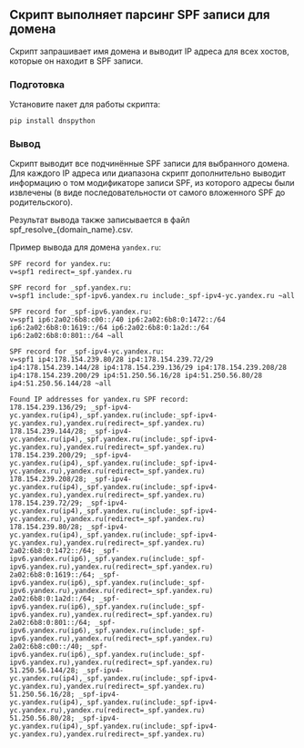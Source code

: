 ## Скрипт выполняет парсинг SPF записи для домена ##
Скрипт запрашивает имя домена и выводит IP адреса для всех хостов, которые он находит в SPF записи.

### Подготовка ###
Установите пакет для работы скрипта:
```
pip install dnspython
```
### Вывод ###
Скрипт выводит все подчинённые SPF записи для выбранного домена.
Для каждого IP адреса или диапазона скрипт дополнительно выводит информацию о том модификаторе записи SPF, из которого адресы были извлечены (в виде последовательности от самого вложенного SPF до родительского).

Результат вывода также записывается в файл spf_resolve_{domain_name}.csv.

Пример вывода для домена `yandex.ru`:
```
SPF record for yandex.ru:
v=spf1 redirect=_spf.yandex.ru

SPF record for _spf.yandex.ru:
v=spf1 include:_spf-ipv6.yandex.ru include:_spf-ipv4-yc.yandex.ru ~all

SPF record for _spf-ipv6.yandex.ru:
v=spf1 ip6:2a02:6b8:c00::/40 ip6:2a02:6b8:0:1472::/64 ip6:2a02:6b8:0:1619::/64 ip6:2a02:6b8:0:1a2d::/64 ip6:2a02:6b8:0:801::/64 ~all

SPF record for _spf-ipv4-yc.yandex.ru:
v=spf1 ip4:178.154.239.80/28 ip4:178.154.239.72/29 ip4:178.154.239.144/28 ip4:178.154.239.136/29 ip4:178.154.239.208/28 ip4:178.154.239.200/29 ip4:51.250.56.16/28 ip4:51.250.56.80/28 ip4:51.250.56.144/28 ~all

Found IP addresses for yandex.ru SPF record:
178.154.239.136/29; _spf-ipv4-yc.yandex.ru(ip4),_spf.yandex.ru(include:_spf-ipv4-yc.yandex.ru),yandex.ru(redirect=_spf.yandex.ru)
178.154.239.144/28; _spf-ipv4-yc.yandex.ru(ip4),_spf.yandex.ru(include:_spf-ipv4-yc.yandex.ru),yandex.ru(redirect=_spf.yandex.ru)
178.154.239.200/29; _spf-ipv4-yc.yandex.ru(ip4),_spf.yandex.ru(include:_spf-ipv4-yc.yandex.ru),yandex.ru(redirect=_spf.yandex.ru)
178.154.239.208/28; _spf-ipv4-yc.yandex.ru(ip4),_spf.yandex.ru(include:_spf-ipv4-yc.yandex.ru),yandex.ru(redirect=_spf.yandex.ru)
178.154.239.72/29; _spf-ipv4-yc.yandex.ru(ip4),_spf.yandex.ru(include:_spf-ipv4-yc.yandex.ru),yandex.ru(redirect=_spf.yandex.ru)
178.154.239.80/28; _spf-ipv4-yc.yandex.ru(ip4),_spf.yandex.ru(include:_spf-ipv4-yc.yandex.ru),yandex.ru(redirect=_spf.yandex.ru)
2a02:6b8:0:1472::/64; _spf-ipv6.yandex.ru(ip6),_spf.yandex.ru(include:_spf-ipv6.yandex.ru),yandex.ru(redirect=_spf.yandex.ru)
2a02:6b8:0:1619::/64; _spf-ipv6.yandex.ru(ip6),_spf.yandex.ru(include:_spf-ipv6.yandex.ru),yandex.ru(redirect=_spf.yandex.ru)
2a02:6b8:0:1a2d::/64; _spf-ipv6.yandex.ru(ip6),_spf.yandex.ru(include:_spf-ipv6.yandex.ru),yandex.ru(redirect=_spf.yandex.ru)
2a02:6b8:0:801::/64; _spf-ipv6.yandex.ru(ip6),_spf.yandex.ru(include:_spf-ipv6.yandex.ru),yandex.ru(redirect=_spf.yandex.ru)
2a02:6b8:c00::/40; _spf-ipv6.yandex.ru(ip6),_spf.yandex.ru(include:_spf-ipv6.yandex.ru),yandex.ru(redirect=_spf.yandex.ru)
51.250.56.144/28; _spf-ipv4-yc.yandex.ru(ip4),_spf.yandex.ru(include:_spf-ipv4-yc.yandex.ru),yandex.ru(redirect=_spf.yandex.ru)
51.250.56.16/28; _spf-ipv4-yc.yandex.ru(ip4),_spf.yandex.ru(include:_spf-ipv4-yc.yandex.ru),yandex.ru(redirect=_spf.yandex.ru)
51.250.56.80/28; _spf-ipv4-yc.yandex.ru(ip4),_spf.yandex.ru(include:_spf-ipv4-yc.yandex.ru),yandex.ru(redirect=_spf.yandex.ru)
```
